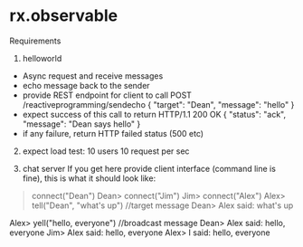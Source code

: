 rx.observable
=============
Requirements

1) helloworld
  - Async request and receive messages
  - echo message back to the sender
  - provide REST endpoint for client to call 
         POST /reactiveprogramming/sendecho 
           {
             "target": "Dean", 
             "message": "hello"
          } 
  - expect success of this call to return HTTP/1.1 200 OK
       { 
          "status": "ack",
          "message": "Dean says hello"
       }
- if any failure, return HTTP failed status (500 etc)

2) expect load test: 10 users 10 request per sec


3) chat server
If you get here
provide client interface (command line is fine), this is what it should look like:

> connect("Dean")
Dean> 
> connect("Jim")
Jim>
> connect("Alex")
Alex> tell("Dean", "what's up")  //target message
Dean> Alex said: what's up 

Alex> yell("hello, everyone") //broadcast message
Dean> Alex said: hello, everyone
Jim> Alex said: hello, everyone
Alex> I said: hello, everyone
   
